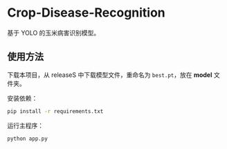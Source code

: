 # Crop-Disease-Recognition

基于 YOLO 的玉米病害识别模型。

## 使用方法

下载本项目，从 releaseS 中下载模型文件，重命名为 ```best.pt```，放在 **model** 文件夹。

安装依赖：

```bash
pip install -r requirements.txt
```

运行主程序：

```bash
python app.py
```